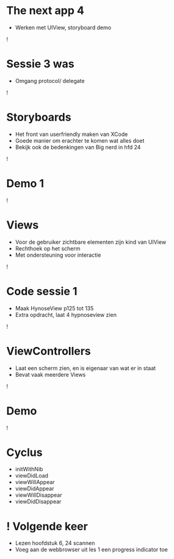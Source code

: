 The next app 4
===
* Werken met UIView, storyboard demo

!

Sessie 3 was
===
* Omgang protocol/ delegate

!

Storyboards
===
* Het front van userfriendly maken van XCode
* Goede manier om erachter te komen wat alles doet
* Bekijk ook de bedenkingen van Big nerd in hfd 24

!

Demo 1
===

!

Views
===
* Voor de gebruiker zichtbare elementen zijn kind van UIView
* Rechthoek op het scherm
* Met ondersteuning voor interactie


!

Code sessie 1
===
* Maak HynoseView p125 tot 135
* Extra opdracht, laat 4 hypnoseview zien

!

ViewControllers
===
* Laat een scherm zien, en is eigenaar van wat er in staat
* Bevat vaak meerdere Views

!

Demo
===


!

Cyclus
===
* initWithNib
* viewDidLoad
* viewWillAppear
* viewDidAppear
* viewWillDisappear
* viewDidDisappear


!
Volgende keer
===
* Lezen hoofdstuk 6, 24 scannen
* Voeg aan de webbrowser uit les 1 een progress indicator toe
